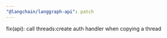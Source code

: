 ```yaml
---
"@langchain/langgraph-api": patch
---
```


fix(api): call threads:create auth handler when copying a thread
